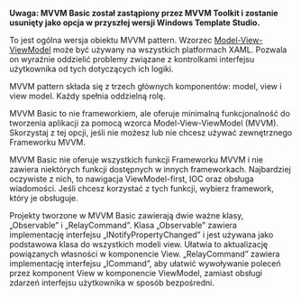 ﻿**Uwaga: MVVM Basic został zastąpiony przez MVVM Toolkit i zostanie usunięty jako opcja w przyszłej wersji Windows Template Studio.**

To jest ogólna wersja obiektu MVVM pattern.  Wzorzec [Model-View-ViewModel](https://en.wikipedia.org/wiki/Model%E2%80%93view%E2%80%93viewmodel) może być używany na wszystkich platformach XAML. Pozwala on wyraźnie oddzielić problemy związane z kontrolkami interfejsu użytkownika od tych dotyczących ich logiki.

MVVM pattern składa się z trzech głównych komponentów: model, view i view model. Każdy spełnia oddzielną rolę.

MVVM Basic to nie frameworkiem, ale oferuje minimalną funkcjonalność do tworzenia aplikacji za pomocą wzorca Model-View-ViewModel (MVVM).
Skorzystaj z tej opcji, jeśli nie możesz lub nie chcesz używać zewnętrznego Frameworku MVVM.

MVVM Basic nie oferuje wszystkich funkcji Frameworku MVVM i nie zawiera niektórych funkcji dostępnych w innych frameworkach. Najbardziej oczywiste z nich, to nawigacja ViewModel-first, IOC oraz obsługa wiadomości. Jeśli chcesz korzystać z tych funkcji, wybierz framework, który je obsługuje.

Projekty tworzone w MVVM Basic zawierają dwie ważne klasy, „Observable” i „RelayCommand”.
Klasa „Observable” zawiera implementację interfejsu „INotifyPropertyChanged” i jest używana jako podstawowa klasa do wszystkich modeli view. Ułatwia to aktualizację powiązanych własności w komponencie View.
„RelayCommand” zawiera implementację interfejsu „ICommand”, aby ułatwić wywoływanie poleceń przez komponent View w komponencie ViewModel, zamiast obsługi zdarzeń interfejsu użytkownika w sposób bezpośredni.
